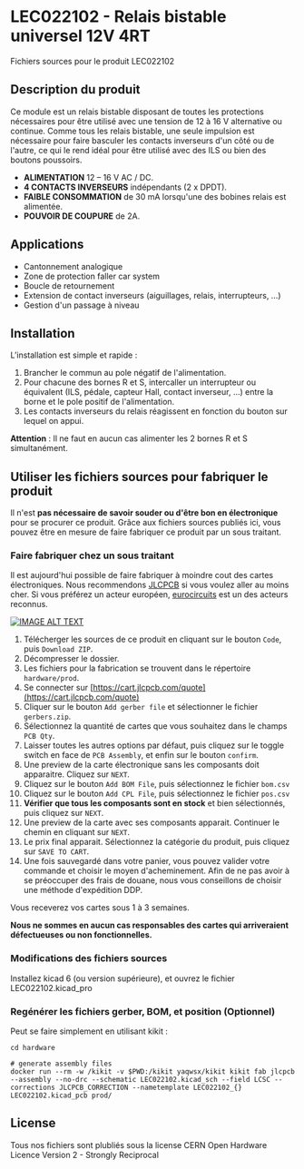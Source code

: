 # LEC022102 - Relais bistable universel 12V 4RT
Fichiers sources pour le produit LEC022102

## Description du produit

Ce module est un relais bistable disposant de toutes les protections nécessaires pour être utilisé avec une tension de 12 à 16 V alternative ou continue.
Comme tous les relais bistable, une seule impulsion est nécessaire pour faire basculer les contacts inverseurs d'un côté ou de l'autre, ce qui le rend idéal pour être utilisé avec des ILS ou bien des boutons poussoirs.
- **ALIMENTATION** 12 – 16 V AC / DC.
- **4 CONTACTS INVERSEURS** indépendants (2 x DPDT).
- **FAIBLE CONSOMMATION** de 30 mA lorsqu'une des bobines relais est alimentée.
- **POUVOIR DE COUPURE** de 2A.

## Applications

- Cantonnement analogique
- Zone de protection faller car system
- Boucle de retournement
- Extension de contact inverseurs (aiguillages, relais, interrupteurs, …)
- Gestion d'un passage à niveau

## Installation

L’installation est simple et rapide :

1. Brancher le commun au pole négatif de l'alimentation.
1. Pour chacune des bornes R et S, intercaller un interrupteur ou équivalent (ILS, pédale, capteur Hall, contact inverseur, …) entre la borne et le pole positif de l'alimentation.
1. Les contacts inverseurs du relais réagissent en fonction du bouton sur lequel on appui.

**Attention** : Il ne faut en aucun cas alimenter les 2 bornes R et S simultanément.

## Utiliser les fichiers sources pour fabriquer le produit

Il n'est **pas nécessaire de savoir souder ou d'être bon en électronique** pour se procurer ce produit. Grâce aux fichiers sources publiés ici, vous pouvez être en mesure de faire fabriquer ce produit par un sous traitant.

### Faire fabriquer chez un sous traitant

Il est aujourd'hui possible de faire fabriquer à moindre cout des cartes électroniques. Nous recommendons [JLCPCB](https://jlcpcb.com/) si vous voulez aller au moins cher. Si vous préférez un acteur européen, [eurocircuits](https://www.eurocircuits.com/) est un des acteurs reconnus.

[![IMAGE ALT TEXT](https://user-images.githubusercontent.com/21155051/227790488-3d505f7f-50a5-4423-a540-14bc276046c1.png)](http://www.youtube.com/watch?v=RXGGvsUtz0c "TUTO : faire fabriquer un produit LECTIX")

1. Télécherger les sources de ce produit en cliquant sur le bouton `Code`, puis `Download ZIP`.
1. Décompresser le dossier.
1. Les fichiers pour la fabrication se trouvent dans le répertoire `hardware/prod`.
1. Se connecter sur [https://cart.jlcpcb.com/quote](https://cart.jlcpcb.com/quote)
1. Cliquer sur le bouton `Add gerber file` et sélectionner le fichier `gerbers.zip`.
1. Sélectionnez la quantité de cartes que vous souhaitez dans le champs `PCB Qty`.
1. Laisser toutes les autres options par défaut, puis cliquez sur le toggle switch en face de `PCB Assembly`, et enfin sur le bouton `confirm`.
1. Une preview de la carte électronique sans les composants doit apparaitre. Cliquez sur `NEXT`.
1. Cliquez sur le bouton `Add BOM File`, puis sélectionnez le fichier `bom.csv`
1. Cliquez sur le bouton `Add CPL File`, puis sélectionnez le fichier `pos.csv`
1. **Vérifier que tous les composants sont en stock** et bien sélectionnés, puis cliquez sur `NEXT`.
1. Une preview de la carte avec ses composants apparait. Continuer le chemin en cliquant sur `NEXT`.
1. Le prix final apparait. Sélectionnez la catégorie du produit, puis cliquez sur `SAVE TO CART`.
1. Une fois sauvegardé dans votre panier, vous pouvez valider votre commande et choisir le moyen d'acheminement. Afin de ne pas avoir à se préoccuper des frais de douane, nous vous conseillons de choisir une méthode d'expédition DDP.

Vous receverez vos cartes sous 1 à 3 semaines. 

**Nous ne sommes en aucun cas responsables des cartes qui arriveraient défectueuses ou non fonctionnelles.**

### Modifications des fichiers sources

Installez kicad 6 (ou version supérieure), et ouvrez le fichier LEC022102.kicad_pro

### Regénérer les fichiers gerber, BOM, et position (Optionnel)

Peut se faire simplement en utilisant kikit :

```
cd hardware

# generate assembly files
docker run --rm -w /kikit -v $PWD:/kikit yaqwsx/kikit kikit fab jlcpcb --assembly --no-drc --schematic LEC022102.kicad_sch --field LCSC --corrections JLCPCB_CORRECTION --nametemplate LEC022102_{} LEC022102.kicad_pcb prod/

```

## License
Tous nos fichiers sont plubliés sous la license CERN Open Hardware Licence Version 2 - Strongly Reciprocal